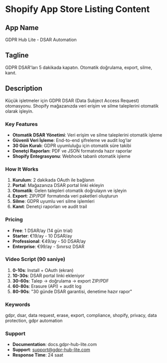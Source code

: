 # Shopify App Store Listing Content

## App Name
GDPR Hub Lite - DSAR Automation

## Tagline
GDPR DSAR'ları 5 dakikada kapatın. Otomatik doğrulama, export, silme, kanıt.

## Description
Küçük işletmeler için GDPR DSAR (Data Subject Access Request) otomasyonu. Shopify mağazanızda veri erişim ve silme taleplerini otomatik olarak işleyin.

### Key Features
- **Otomatik DSAR Yönetimi**: Veri erişim ve silme taleplerini otomatik işleme
- **Güvenli Veri İşleme**: End-to-end şifreleme ve audit log'lar
- **30 Gün Kuralı**: GDPR uyumluluğu için otomatik süre takibi
- **Denetçi Raporları**: PDF ve JSON formatında hazır raporlar
- **Shopify Entegrasyonu**: Webhook tabanlı otomatik işleme

### How It Works
1. **Kurulum**: 2 dakikada OAuth ile bağlanın
2. **Portal**: Mağazanıza DSAR portal linki ekleyin
3. **Otomatik**: Gelen talepleri otomatik doğrulayın ve işleyin
4. **Export**: ZIP/PDF formatında veri paketleri oluşturun
5. **Silme**: GDPR uyumlu veri silme işlemleri
6. **Kanıt**: Denetçi raporları ve audit trail

### Pricing
- **Free**: 1 DSAR/ay (14 gün trial)
- **Starter**: €19/ay - 10 DSAR/ay
- **Professional**: €49/ay - 50 DSAR/ay
- **Enterprise**: €99/ay - Sınırsız DSAR

### Video Script (90 saniye)
1. **0-10s**: Install + OAuth (ekran)
2. **10-30s**: DSAR portal linki ekleniyor
3. **30-60s**: Talep → doğrulama → export ZIP/PDF
4. **60-80s**: Erasure (API) + audit log
5. **80-90s**: "30 günde DSAR garantisi, denetime hazır rapor"

### Keywords
gdpr, dsar, data request, erase, export, compliance, shopify, privacy, data protection, gdpr automation

### Support
- **Documentation**: docs.gdpr-hub-lite.com
- **Support**: support@gdpr-hub-lite.com
- **Response Time**: 24 saat
